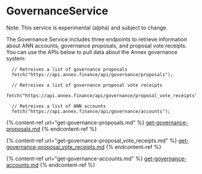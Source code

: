 # GovernanceService

Note: This service is experimental (alpha) and subject to change.

The Governance Service includes three endpoints to retrieve information about ANN accounts, governance proposals, and proposal vote receipts. You can use the APIs below to pull data about the Annex governance system:

```
  // Retreives a list of governance proposals
  fetch("https://api.annex.finance/api/governance/proposals");

  // Retreives a list of governance proposal vote receipts
  fetch("https://api.annex.finance/api/governance/proposal_vote_receipts");

  // Retreives a list of ANN accounts
  fetch("https://api.annex.finance/api/governance/accounts");
```

{% content-ref url="get-governance-proposals.md" %}
[get-governance-proposals.md](get-governance-proposals.md)
{% endcontent-ref %}

{% content-ref url="get-governance-proposal_vote_receipts.md" %}
[get-governance-proposal\_vote\_receipts.md](get-governance-proposal\_vote\_receipts.md)
{% endcontent-ref %}

{% content-ref url="get-governance-accounts.md" %}
[get-governance-accounts.md](get-governance-accounts.md)
{% endcontent-ref %}
